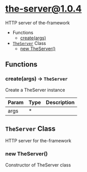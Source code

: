 # the-server@1.0.4

HTTP server of the-framework

+ Functions
  + [create(args)](#the-server-function-create)
+ [`TheServer`](#the-server-classes) Class
  + [new TheServer()](#the-server-classes-the-server-constructor)

## Functions

<a class='md-heading-link' name="the-server-function-create" ></a>

### create(args) -> `TheServer`

Create a TheServer instance

| Param | Type | Description |
| ----- | --- | -------- |
| args | * |  |



<a class='md-heading-link' name="the-server-classes"></a>

## `TheServer` Class

HTTP server for the-framework




<a class='md-heading-link' name="the-server-classes-the-server-constructor" ></a>

### new TheServer()

Constructor of TheServer class






